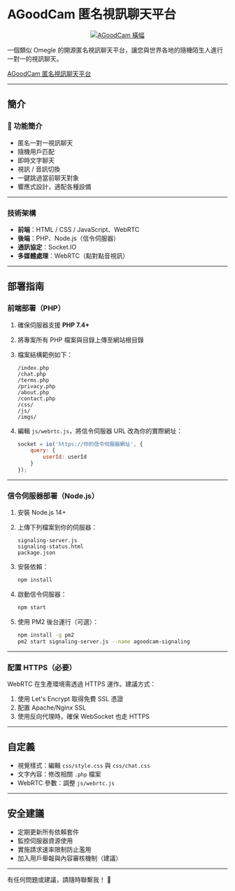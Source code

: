 # AGoodCam 匿名視訊聊天平台

<p align="center">
  <a href="https://a.oo.gd" target="_blank">
    <img src="https://raw.githubusercontent.com/JerryYu1013/AGoodCam/refs/heads/main/imgs/banner.webp" alt="AGoodCam 橫幅" hight="160"/>
  </a>
</p>

一個類似 Omegle 的開源匿名視訊聊天平台，讓您與世界各地的隨機陌生人進行一對一的視訊聊天。

[AGoodCam 匿名視訊聊天平台](https://a.oo.gd)

---

## 簡介

### 🚀 功能簡介

- 匿名一對一視訊聊天  
- 隨機用戶匹配  
- 即時文字聊天  
- 視訊 / 音訊切換  
- 一鍵跳過當前聊天對象  
- 響應式設計，適配各種設備  

---

### 技術架構

- **前端**：HTML / CSS / JavaScript、WebRTC  
- **後端**：PHP、Node.js（信令伺服器）  
- **通訊協定**：Socket.IO  
- **多媒體處理**：WebRTC（點對點音視訊）  

---

## 部署指南

### 前端部署（PHP）

1. 確保伺服器支援 **PHP 7.4+**
2. 將專案所有 PHP 檔案與目錄上傳至網站根目錄
3. 檔案結構範例如下：

   ```
   /index.php
   /chat.php
   /terms.php
   /privacy.php
   /about.php
   /contact.php
   /css/
   /js/
   /imgs/
   ```

4. 編輯 `js/webrtc.js`，將信令伺服器 URL 改為你的實際網址：

   ```js
   socket = io('https://你的信令伺服器網址', {
       query: {
           userId: userId
       }
   });
   ```

---

### 信令伺服器部署（Node.js）

1. 安裝 Node.js 14+
2. 上傳下列檔案到你的伺服器：

   ```
   signaling-server.js
   signaling-status.html
   package.json
   ```

3. 安裝依賴：

   ```bash
   npm install
   ```

4. 啟動信令伺服器：

   ```bash
   npm start
   ```

5. 使用 PM2 後台運行（可選）：

   ```bash
   npm install -g pm2
   pm2 start signaling-server.js --name agoodcam-signaling
   ```

---

### 配置 HTTPS（必要）

WebRTC 在生產環境需透過 HTTPS 運作。建議方式：

1. 使用 Let's Encrypt 取得免費 SSL 憑證  
2. 配置 Apache/Nginx SSL  
3. 使用反向代理時，確保 WebSocket 也走 HTTPS  

---

## 自定義

- 視覺樣式：編輯 `css/style.css` 與 `css/chat.css`  
- 文字內容：修改相關 `.php` 檔案  
- WebRTC 參數：調整 `js/webrtc.js`  

---

## 安全建議

- 定期更新所有依賴套件  
- 監控伺服器資源使用  
- 實施請求速率限制防止濫用  
- 加入用戶舉報與內容審核機制（建議）  

---

有任何問題或建議，請隨時聯繫我！ 🎉
